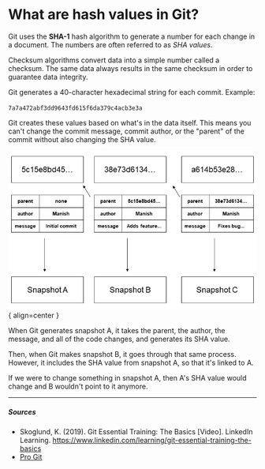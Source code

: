 # What are hash values in Git?

Git uses the **SHA-1** hash algorithm to generate a number for each change in a document. The numbers are often referred to as *SHA values*.

Checksum algorithms convert data into a simple number called a checksum. The same data always results in the same checksum in order to guarantee data integrity.

Git generates a 40-character hexadecimal string for each commit. Example:

`7a7a472abf3dd9643fd615f6da379c4acb3e3a`

Git creates these values based on what's in the data itself. This means you can't change the commit message, commit author, or the "parent" of the commit without also changing the SHA value. 

![Git hash values](img/git-hash-values.png){ align=center }

When Git generates snapshot A, it takes the parent, the author, the message, and all of the code changes, and generates its SHA value.

Then, when Git makes snapshot B, it  goes through that same process. However, it includes the SHA value from snapshot A, so that it's linked to A.

If we were to change something in snapshot A, then A's SHA value would change and B wouldn't point to it anymore.


***

##### Sources
- Skoglund, K. (2019). Git Essential Training: The Basics [Video]. LinkedIn Learning. https://www.linkedin.com/learning/git-essential-training-the-basics
- [Pro Git](https://git-scm.com/book/en/v2)